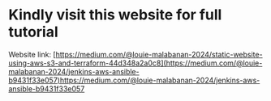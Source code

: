 # Kindly visit this website for full tutorial
Website link: [https://medium.com/@louie-malabanan-2024/static-website-using-aws-s3-and-terraform-44d348a2a0c8](https://medium.com/@louie-malabanan-2024/jenkins-aws-ansible-b9431f33e057)https://medium.com/@louie-malabanan-2024/jenkins-aws-ansible-b9431f33e057
